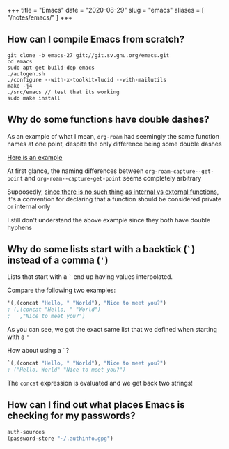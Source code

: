 +++
title = "Emacs"
date = "2020-08-29"
slug = "emacs"
aliases = [
  "/notes/emacs/"
]
+++

## How can I compile Emacs from scratch?

```shell
git clone -b emacs-27 git://git.sv.gnu.org/emacs.git
cd emacs
sudo apt-get build-dep emacs
./autogen.sh
./configure --with-x-toolkit=lucid --with-mailutils
make -j4
./src/emacs // test that its working
sudo make install
```

## Why do some functions have double dashes?

As an example of what I mean, `org-roam` had seemingly the same function names at one point, despite the only difference being some double dashes

[Here is an example](https://github.com/org-roam/org-roam/blob/ba835ef6242caf23e60ab9de1aaf1f25d7e5841f/org-roam-capture.el#L236)

At first glance, the naming differences between `org-roam-capture--get-point` and `org-roam--capture-get-point` seems completely arbitrary

Supposedly, [since there is no such thing as internal vs external functions](https://emacs.stackexchange.com/questions/42286/double-hyphen-in-elisp-function-names), it's a convention for declaring that a function should be considered private or internal only



I still don't understand the above example since they both have double hyphens

## Why do some lists start with a backtick (`` ` ``) instead of a comma (`'`)

Lists that start with a `` ` `` end up having values interpolated.

Compare the following two examples:

```lisp
'(,(concat "Hello, " "World"), "Nice to meet you?")
; (,(concat "Hello, " "World")
;   ,"Nice to meet you?")
```

As you can see, we got the exact same list that we defined when starting with a `'`

How about using a `` ` ``?

```lisp
`(,(concat "Hello, " "World"), "Nice to meet you?")
; ("Hello, World" "Nice to meet you?")
```

The `concat` expression is evaluated and we get back two strings!

## How can I find out what places Emacs is checking for my passwords?

```lisp
auth-sources
(password-store "~/.authinfo.gpg")
```
